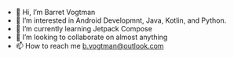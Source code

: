 - 👋 Hi, I’m Barret Vogtman
- 👀 I’m interested in Android Developmnt, Java, Kotlin, and Python.
- 🌱 I’m currently learning Jetpack Compose
- 💞️ I’m looking to collaborate on almost anything
- 📫 How to reach me b.vogtman@outlook.com

<!---
phoenixredwolf/phoenixredwolf is a ✨ special ✨ repository because its `README.md` (this file) appears on your GitHub profile.
You can click the Preview link to take a look at your changes.
--->
